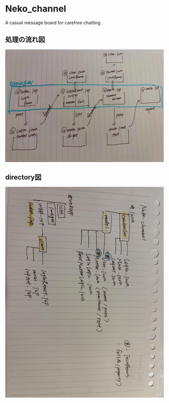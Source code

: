 # Neko_channel
A casual message board for carefree chatting.

## 処理の流れ図
![Neko_channel_diagram](https://github.com/Mmmmjp/Neko_channel/blob/main/images/nekochannel_diagram.jpg)

## directory図
![Neko_channel_directory](https://github.com/Mmmmjp/Neko_channel/blob/main/images/nekochannel_file_diagram.jpg)
